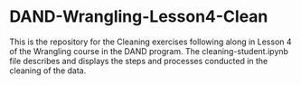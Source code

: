 # DAND-Wrangling-Lesson4-Clean

This is the repository for the Cleaning exercises following along in Lesson 4 of the Wrangling course in the DAND program.
The cleaning-student.ipynb file describes and displays the steps and processes conducted in the cleaning of the data.
